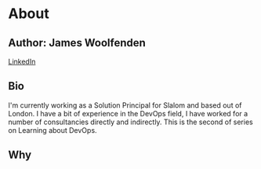 # About

## Author: James Woolfenden

[LinkedIn](https://www.linkedin.com/jameswoolfenden/)

## Bio

I'm currently working as a Solution Principal for Slalom and based out of London.
I have a bit of experience in the DevOps field, I have worked for a number of consultancies
directly and indirectly.
This is the second of series on Learning about DevOps. 

## Why
